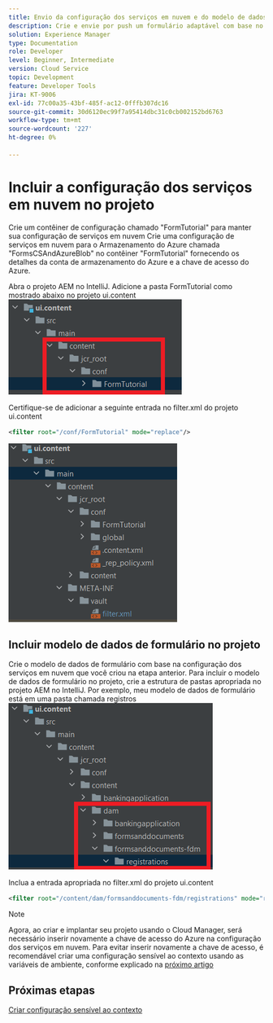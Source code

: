 ```yaml
---
title: Envio da configuração dos serviços em nuvem e do modelo de dados de formulário para a instância da nuvem
description: Crie e envie por push um formulário adaptável com base no modelo de dados de formulário de armazenamento do Azure para a instância da nuvem.
solution: Experience Manager
type: Documentation
role: Developer
level: Beginner, Intermediate
version: Cloud Service
topic: Development
feature: Developer Tools
jira: KT-9006
exl-id: 77c00a35-43bf-485f-ac12-0fffb307dc16
source-git-commit: 30d6120ec99f7a95414dbc31c0cb002152bd6763
workflow-type: tm+mt
source-wordcount: '227'
ht-degree: 0%

---
```


# Incluir a configuração dos serviços em nuvem no projeto

Crie um contêiner de configuração chamado &quot;FormTutorial&quot; para manter sua configuração de serviços em nuvem Crie uma configuração de serviços em nuvem para o Armazenamento do Azure chamada &quot;FormsCSAndAzureBlob&quot; no contêiner &quot;FormTutorial&quot; fornecendo os detalhes da conta de armazenamento do Azure e a chave de acesso do Azure.

Abra o projeto AEM no IntelliJ. Adicione a pasta FormTutorial como mostrado abaixo no projeto ui.content
![cloud-services-configuration](assets/cloud-services-configuration.png)

Certifique-se de adicionar a seguinte entrada no filter.xml do projeto ui.content

```xml
<filter root="/conf/FormTutorial" mode="replace"/>
```

![filter-xml](assets/ui-content-filter.png)

## Incluir modelo de dados de formulário no projeto

Crie o modelo de dados de formulário com base na configuração dos serviços em nuvem que você criou na etapa anterior. Para incluir o modelo de dados de formulário no projeto, crie a estrutura de pastas apropriada no projeto AEM no IntelliJ. Por exemplo, meu modelo de dados de formulário está em uma pasta chamada registros
![fdm-content](assets/ui-content-fdm.png)

Inclua a entrada apropriada no filter.xml do projeto ui.content

```xml
<filter root="/content/dam/formsanddocuments-fdm/registrations" mode="replace"/>
```


>[!NOTE]
>
>Agora, ao criar e implantar seu projeto usando o Cloud Manager, será necessário inserir novamente a chave de acesso do Azure na configuração dos serviços em nuvem. Para evitar inserir novamente a chave de acesso, é recomendável criar uma configuração sensível ao contexto usando as variáveis de ambiente, conforme explicado na [próximo artigo](./context-aware-fdm.md)

## Próximas etapas

[Criar configuração sensível ao contexto](./context-aware-fdm.md)
